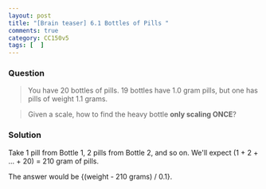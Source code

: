 ```yaml
---
layout: post
title: "[Brain teaser] 6.1 Bottles of Pills "
comments: true
category: CC150v5
tags: [  ]
---
```


### Question

> You have 20 bottles of pills. 19 bottles have 1.0 gram pills, but one has pills of weight 1.1 grams. 

> Given a scale, how to find the heavy bottle __only scaling ONCE__? 

### Solution

Take 1 pill from Bottle 1, 2 pills from Bottle 2, and so on. We'll expect (1 + 2 + ... + 20) = 210 gram of pills. 

The answer would be {(weight - 210 grams) / 0.1}. 
